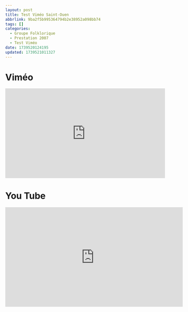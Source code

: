 ```yaml
---
layout: post
title: Test Viméo Saint-Ouen
abbrlink: 9ba2f5b995364794b2e38952a098bb74
tags: []
categories:
  - Groupe Folklorique
  - Prestation 2007
  - Test Viméo
date: 1739520124195
updated: 1739521011327
---
```


# Viméo

<div style="padding:56.25% 0 0 0;position:relative;"><iframe src="https://player.vimeo.com/video/24375494?h=5f4bcece0f&amp;badge=0&amp;autopause=0&amp;player_id=0&amp;app_id=58479" frameborder="0" allow="autoplay; fullscreen; picture-in-picture; clipboard-write; encrypted-media" style="position:absolute;top:0;left:0;width:100%;height:100%;" title="Fete de l'association N'Dzouana - juin 2007 - 3ème partie"></iframe></div><script src="https://player.vimeo.com/api/player.js"></script>

# You Tube

<iframe width="560" height="315" src="https://www.youtube-nocookie.com/embed/BIc0lngbclM?si=z_linM8JlnpVLoSp" title="YouTube video player" frameborder="0" allow="accelerometer; autoplay; clipboard-write; encrypted-media; gyroscope; picture-in-picture; web-share" referrerpolicy="strict-origin-when-cross-origin" allowfullscreen></iframe>
